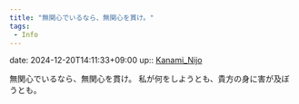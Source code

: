 ```yaml
---
title: "無関心でいるなら、無関心を貫け。"
tags:
 - Info
---
```


date: 2024-12-20T14:11:33+09:00
up:: [Kanami_Nijo](../Bar/Novel/Nacaria/Kanami_Nijo.md)

無関心でいるなら、無関心を貫け。
私が何をしようとも、貴方の身に害が及ぼうとも。